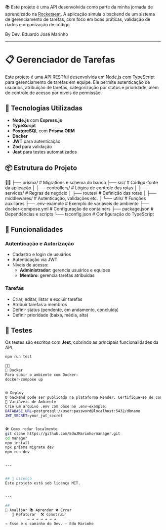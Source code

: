 
📚 Este projeto é uma API desenvolvida como parte da minha jornada de aprendizado na [Rocketseat](https://www.rocketseat.com.br/). A aplicação simula o backend de um sistema de gerenciamento de tarefas, com foco em boas práticas, validação de dados e organização de código.

By Dev. Eduardo José Marinho


---

# 📋 Gerenciador de Tarefas

Este projeto é uma API RESTful desenvolvida em Node.js com TypeScript para gerenciamento de tarefas em equipe. Ele permite autenticação de usuários, atribuição de tarefas, categorização por status e prioridade, além de controle de acesso por níveis de permissão.

## 🚀 Tecnologias Utilizadas

- **Node.js** com **Express.js**
- **TypeScript**
- **PostgreSQL** com **Prisma ORM**
- **Docker**
- **JWT** para autenticação
- **Zod** para validação
- **Jest** para testes automatizados

## 📦 Estrutura do Projeto


├── prisma/              # Migrations e schema do banco ├── src/                 # Código-fonte da aplicação │   ├── controllers/     # Lógica de controle das rotas │   ├── services/        # Regras de negócio │   ├── routes/          # Definição das rotas │   ├── middlewares/     # Autenticação, validações etc. │   └── utils/           # Funções auxiliares ├── .env-example         # Exemplo de variáveis de ambiente ├── docker-compose.yml   # Configuração de containers ├── package.json         # Dependências e scripts └── tsconfig.json        # Configuração do TypeScript

## 🔐 Funcionalidades

### Autenticação e Autorização

- Cadastro e login de usuários
- Autenticação via JWT
- Níveis de acesso:
  - **Administrador**: gerencia usuários e equipes
  - **Membro**: gerencia tarefas atribuídas

### Tarefas

- Criar, editar, listar e excluir tarefas
- Atribuir tarefas a membros
- Definir status (pendente, em andamento, concluída)
- Definir prioridade (baixa, média, alta)

## 🧪 Testes

Os testes são escritos com **Jest**, cobrindo as principais funcionalidades da API.

```bash
npm run test


🐳 Docker
Para subir o ambiente com Docker:
docker-compose up


🌐 Deploy
O backend pode ser publicado na plataforma Render. Certifique-se de configurar as variáveis de ambiente corretamente.
📄 Variáveis de Ambiente
Crie um arquivo .env com base no .env-example:
DATABASE_URL=postgresql://user:password@localhost:5432/dbname
JWT_SECRET=your_jwt_secret


🛠️ Como rodar localmente
git clone https://github.com/EduJMarinho/manager.git
cd manager
npm install
npx prisma migrate dev
npm run dev


---


## 📄 Licença
Este projeto está sob licença MIT.


---

##
🧠 Analisar 📚 Aprender ❌ Errar  
   🔁 Refatorar  🛠️ Construir  
          → → → → → → →  
→ Esse é o caminho do Dev. — Edu Marinho



